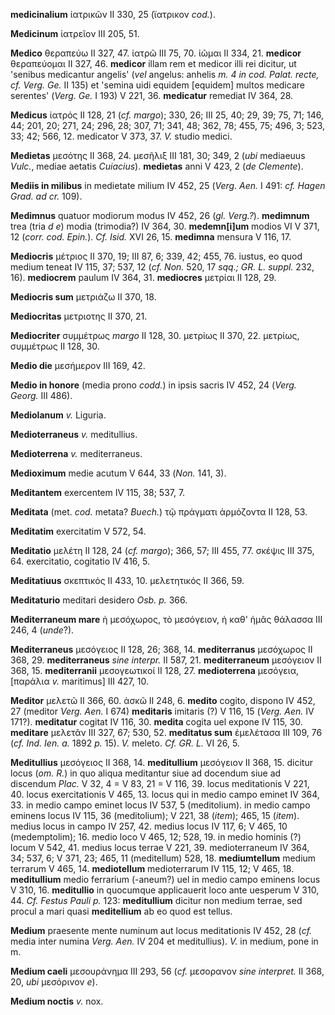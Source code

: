 **medicinalium** ἰατρικῶν II 330, 25 (ϊατρικον *cod.*).

**Medicinum** ἰατρεῖον III 205, 51.

**Medico** θεραπεύω II 327, 47. ἰατρῶ III 75, 70. ἰῶμαι II 334, 21.
**medicor** θεραπεύομαι II 327, 46. **medicor** illam rem et medicor
illi rei dicitur, ut 'senibus medicantur angelis' (*vel* angelus:
anhelis *m. 4 in cod. Palat. recte, cf. Verg. Ge.* II 135) et 'semina
uidi equidem [equidem] multos medicare serentes' (*Verg. Ge.* I 193)
V 221, 36. **medicatur** remediat IV 364, 28.

**Medicus** ἰατρός II 128, 21 (*cf. margo*); 330, 26; III 25, 40; 29,
39; 75, 71; 146, 44; 201, 20; 271, 24; 296, 28; 307, 71; 341, 48; 362,
78; 455, 75; 496, 3; 523, 33; 42; 566, 12. medicator V 373, 37. *V.*
studio medici.

**Medietas** μεσότης II 368, 24. μεσῆλιξ III 181, 30; 349, 2 (*ubi*
mediaeuus *Vulc.*, mediae aetatis *Cuiacius*). **medietas** anni V 423,
2 (*de Clemente*).

**Mediis in milibus** in medietate milium IV 452, 25 (*Verg. Aen.* I
491: *cf. Hagen Grad. ad cr.* 109).

**Medimnus** quatuor modiorum modus IV 452, 26 (*gl. Verg.?*).
**medimnum** trea (tria *d e*) modia (trimodia?) IV 364, 30.
**medemn[i]um** modios VI V 371, 12 (*corr. cod. Epin.*). *Cf. Isid.*
XVI 26, 15. **medimna** mensura V 116, 17.

**Mediocris** μέτριος II 370, 19; III 87, 6; 339, 42; 455, 76. iustus,
eo quod medium teneat IV 115, 37; 537, 12 (*cf. Non.* 520, 17 *sqq.; GR.
L. suppl.* 232, 16). **mediocrem** paulum IV 364, 31. **mediocres**
μετρίαι II 128, 29.

**Mediocris sum** μετριάζω II 370, 18.

**Mediocritas** μετριοτης II 370, 21.

**Mediocriter** συμμέτρως *margo* II 128, 30. μετρίως II 370, 22.
μετρίως, συμμέτρως II 128, 30.

**Medio die** μεσήμερον III 169, 42.

**Medio in honore** (media prono *codd.*) in ipsis sacris IV 452, 24
(*Verg. Georg.* III 486).

**Mediolanum** *v.* Liguria.

**Medioterraneus** *v.* meditullius.

**Medioterrena** *v.* mediterraneus.

**Medioximum** medie acutum V 644, 33 (*Non.* 141, 3).

**Meditantem** exercentem IV 115, 38; 537, 7.

**Meditata** (met. *cod.* metata? *Buech.*) τῷ πράγματι ἁρμόζοντα II
128, 53.

**Meditatim** exercitatim V 572, 54.

**Meditatio** μελέτη II 128, 24 (*cf. margo*); 366, 57; III 455, 77.
σκέψις III 375, 64. exercitatio, cogitatio IV 416, 5.

**Meditatiuus** σκεπτικός II 433, 10. μελετητικός II 366, 59.

**Meditaturio** meditari desidero *Osb. p.* 366.

**Mediterraneum mare** ἡ μεσόχωρος, τὸ μεσόγειον, ἡ καθ' ἡμᾶς θάλασσα
III 246, 4 (*unde*?).

**Mediterraneus** μεσόγειος II 128, 26; 368, 14. **mediterranus**
μεσόχωρος II 368, 29. **mediterraneus** *sine interpr.* II 587, 21.
**mediterraneum** μεσόγειον II 368, 15. **mediterranii** μεσογεωτικοί II
128, 27. **medioterrena** μεσόγεια, [παράλια *v.* maritimus] III 427,
10.

**Meditor** μελετῶ II 366, 60. ἀσκῶ II 248, 6. **medito** cogito,
dispono IV 452, 27 (meditor *Verg. Aen.* I 674) **meditaris** imitaris
(?) V 116, 15 (*Verg. Aen.* IV 171?). **meditatur** cogitat IV 116,
30. **medita** cogita uel expone IV 115, 30. **meditare** μελετᾶν III
327, 67; 530, 52. **meditatus sum** ἐμελέτασα III 109, 76 (*cf. Ind.
Ien. a.* 1892 *p.* 15). *V.* meleto. *Cf. GR. L.* VI 26, 5.

**Meditullius** μεσόγειος II 368, 14. **meditullium** μεσόγειον II 368,
15. dicitur locus (*om. R.*) in quo aliqua meditantur siue ad docendum
siue ad discendum *Plac.* V 32, 4 = V 83, 21 = V 116, 39. locus
meditationis V 221, 40. locus exercitationis V 465, 13. locus qui in
medio campo eminet IV 364, 33. in medio campo eminet locus IV 537, 5
(meditolium). in medio campo eminens locus IV 115, 36 (meditolium); V
221, 38 (*item*); 465, 15 (*item*). medius locus in campo IV 257, 42.
medius locus IV 117, 6; V 465, 10 (medemptolim); 16. medio loco V 465,
12; 528, 19. in medio hominis (?) locum V 542, 41. medius locus terrae V
221, 39. medioterraneum IV 364, 34; 537, 6; V 371, 23; 465, 11
(meditellum) 528, 18. **mediumtellum** medium terrarum V 465, 14.
**mediotellum** medioterrarum IV 115, 12; V 465, 18. **meditullium**
medio ferrarium (-aneum?) uel in medio campo eminens locus V 310, 16.
**meditullio** in quocumque applicauerit loco ante uesperum V 310, 44.
*Cf. Festus Pauli p.* 123: **meditullium** dicitur non medium terrae,
sed procul a mari quasi **meditellium** ab eo quod est tellus.

**Medium** praesente mente numinum aut locus meditationis IV 452, 28
(*cf.* media inter numina *Verg. Aen.* IV 204 et meditullius). *V.* in
medium, pone in m.

**Medium caeli** μεσουράνημα III 293, 56 (*cf.* μεσορανον *sine
interpret.* II 368, 20, *ubi* μεσόρινον *e*).

**Medium noctis** *v.* nox.
